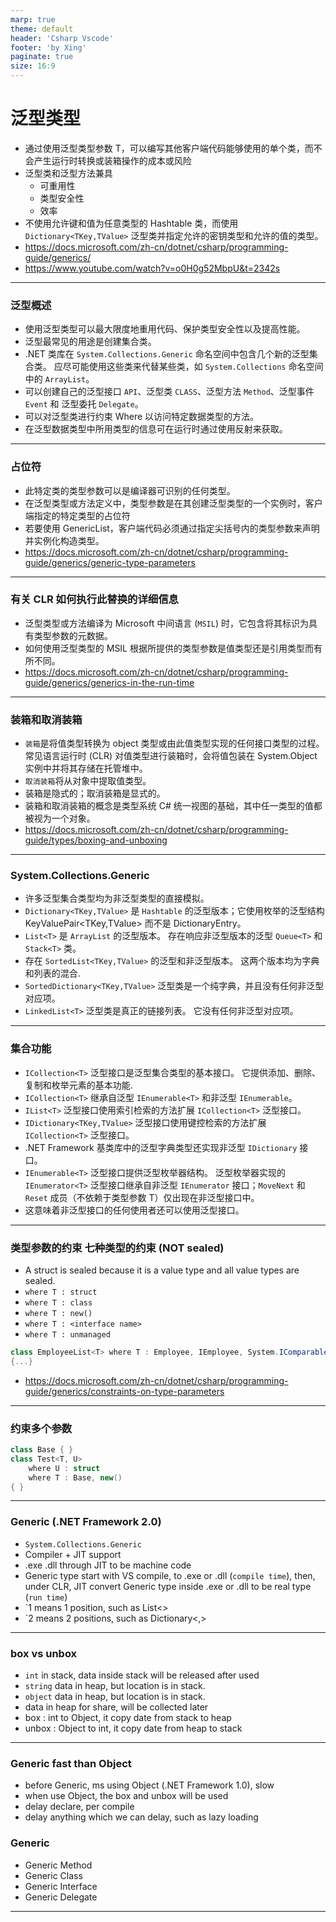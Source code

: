 ```yaml
---
marp: true
theme: default
header: 'Csharp Vscode'
footer: 'by Xing'
paginate: true
size: 16:9
---
```


# 泛型类型

- 通过使用泛型类型参数 T，可以编写其他客户端代码能够使用的单个类，而不会产生运行时转换或装箱操作的成本或风险
- 泛型类和泛型方法兼具
  - 可重用性
  - 类型安全性
  - 效率
- 不使用允许键和值为任意类型的 Hashtable 类，而使用 `Dictionary<TKey,TValue>` 泛型类并指定允许的密钥类型和允许的值的类型。
- https://docs.microsoft.com/zh-cn/dotnet/csharp/programming-guide/generics/
- https://www.youtube.com/watch?v=o0H0g52MbpU&t=2342s

---

### 泛型概述

- 使用泛型类型可以最大限度地重用代码、保护类型安全性以及提高性能。
- 泛型最常见的用途是创建集合类。
- .NET 类库在 `System.Collections.Generic` 命名空间中包含几个新的泛型集合类。 应尽可能使用这些类来代替某些类，如 `System.Collections` 命名空间中的 `ArrayList`。
- 可以创建自己的泛型接口 `API`、泛型类 `CLASS`、泛型方法 `Method`、泛型事件 `Event` 和 泛型委托 `Delegate`。
- 可以对泛型类进行约束 Where 以访问特定数据类型的方法。
- 在泛型数据类型中所用类型的信息可在运行时通过使用反射来获取。

---

### 占位符 <T>

- 此特定类的类型参数可以是编译器可识别的任何类型。
- 在泛型类型或方法定义中，类型参数是在其创建泛型类型的一个实例时，客户端指定的特定类型的占位符
- 若要使用 GenericList<T>，客户端代码必须通过指定尖括号内的类型参数来声明并实例化构造类型。
- https://docs.microsoft.com/zh-cn/dotnet/csharp/programming-guide/generics/generic-type-parameters

---

### 有关 CLR 如何执行此替换的详细信息

- 泛型类型或方法编译为 Microsoft 中间语言 (`MSIL`) 时，它包含将其标识为具有类型参数的元数据。
- 如何使用泛型类型的 MSIL 根据所提供的类型参数是值类型还是引用类型而有所不同。
- https://docs.microsoft.com/zh-cn/dotnet/csharp/programming-guide/generics/generics-in-the-run-time

---

### 装箱和取消装箱

- `装箱`是将值类型转换为 object 类型或由此值类型实现的任何接口类型的过程。 常见语言运行时 (CLR) 对值类型进行装箱时，会将值包装在 System.Object 实例中并将其存储在托管堆中。
- `取消装箱`将从对象中提取值类型。
- 装箱是隐式的；取消装箱是显式的。
- 装箱和取消装箱的概念是类型系统 C# 统一视图的基础，其中任一类型的值都被视为一个对象。
- https://docs.microsoft.com/zh-cn/dotnet/csharp/programming-guide/types/boxing-and-unboxing

---

### System.Collections.Generic

- 许多泛型集合类型均为非泛型类型的直接模拟。
- `Dictionary<TKey,TValue>` 是 `Hashtable` 的泛型版本；它使用枚举的泛型结构 KeyValuePair<TKey,TValue> 而不是 DictionaryEntry。
- `List<T>` 是 `ArrayList` 的泛型版本。 存在响应非泛型版本的泛型 `Queue<T>` 和 `Stack<T>` 类。
- 存在 `SortedList<TKey,TValue>` 的泛型和非泛型版本。 这两个版本均为字典和列表的混合.
- `SortedDictionary<TKey,TValue>` 泛型类是一个纯字典，并且没有任何非泛型对应项。
- `LinkedList<T>` 泛型类是真正的链接列表。 它没有任何非泛型对应项。

---

### 集合功能

- `ICollection<T>` 泛型接口是泛型集合类型的基本接口。 它提供添加、删除、复制和枚举元素的基本功能.
- `ICollection<T>` 继承自泛型 `IEnumerable<T>` 和非泛型 `IEnumerable`。
- `IList<T>` 泛型接口使用索引检索的方法扩展 `ICollection<T>` 泛型接口。
- `IDictionary<TKey,TValue>` 泛型接口使用键控检索的方法扩展 `ICollection<T>` 泛型接口。
- .NET Framework 基类库中的泛型字典类型还实现非泛型 `IDictionary` 接口。
- `IEnumerable<T>` 泛型接口提供泛型枚举器结构。 泛型枚举器实现的 `IEnumerator<T>` 泛型接口继承自非泛型
  `IEnumerator` 接口；`MoveNext` 和 `Reset` 成员（不依赖于类型参数 T）仅出现在非泛型接口中。
- 这意味着非泛型接口的任何使用者还可以使用泛型接口。

---

### 类型参数的约束 七种类型的约束 (NOT sealed)

- A struct is sealed because it is a value type and all value types are sealed.
- `where T : struct`
- `where T : class`
- `where T : new()`
- `where T : <interface name>`
- `where T : unmanaged`

```C#
class EmployeeList<T> where T : Employee, IEmployee, System.IComparable<T>, new()
{...}
```

- https://docs.microsoft.com/zh-cn/dotnet/csharp/programming-guide/generics/constraints-on-type-parameters

---

### 约束多个参数

```C#
class Base { }
class Test<T, U>
    where U : struct
    where T : Base, new()
{ }
```

---

### Generic (.NET Framework 2.0)

- `System.Collections.Generic`
- Compiler + JIT support
- .exe .dll through JIT to be machine code
- Generic type start with VS compile, to .exe or .dll (`compile time`), then, under CLR, JIT convert Generic type inside .exe or .dll to be real type (`run time`)
- `1 means 1 position, such as List<>
- `2 means 2 positions, such as Dictionary<,>

---

### box vs unbox

- `int` in stack, data inside stack will be released after used
- `string` data in heap, but location is in stack.
- `object` data in heap, but location is in stack.
- data in heap for share, will be collected later
- box : int to Object, it copy date from stack to heap
- unbox : Object to int, it copy date from heap to stack

---

### Generic fast than Object

- before Generic, ms using Object (.NET Framework 1.0), slow
- when use Object, the box and unbox will be used
- delay declare, per compile
- delay anything which we can delay, such as lazy loading

### Generic

- Generic Method
- Generic Class
- Generic Interface
- Generic Delegate

---

###
